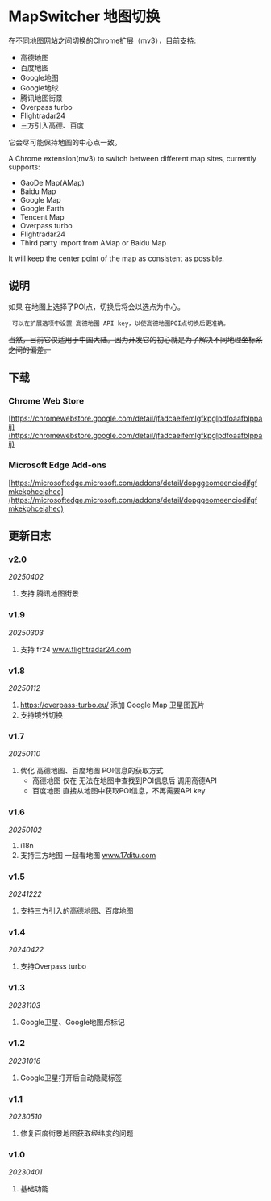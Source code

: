 # MapSwitcher 地图切换

在不同地图网站之间切换的Chrome扩展（mv3），目前支持:

- 高德地图
- 百度地图
- Google地图
- Google地球
- 腾讯地图街景
- Overpass turbo
- Flightradar24
- 三方引入高德、百度

它会尽可能保持地图的中心点一致。

A Chrome extension(mv3) to switch between different map sites, currently supports:

- GaoDe Map(AMap)
- Baidu Map
- Google Map
- Google Earth
- Tencent Map
- Overpass turbo
- Flightradar24
- Third party import from AMap or Baidu Map

It will keep the center point of the map as consistent as possible.

## 说明

如果 在地图上选择了POI点，切换后将会以选点为中心。

`  可以在扩展选项中设置 高德地图 API key，以使高德地图POI点切换后更准确。  `

~~当然，目前它仅适用于中国大陆。因为开发它的初心就是为了解决不同地理坐标系之间的偏差。~~

## 下载

### Chrome Web Store

[https://chromewebstore.google.com/detail/jfadcaeifemlgfkpglpdfoaafblppaij](https://chromewebstore.google.com/detail/jfadcaeifemlgfkpglpdfoaafblppaij)

### Microsoft Edge Add-ons

[https://microsoftedge.microsoft.com/addons/detail/dopggeomeenciodjfgfmkekphcejahec](https://microsoftedge.microsoft.com/addons/detail/dopggeomeenciodjfgfmkekphcejahec)

## 更新日志

### v2.0

*20250402*

1. 支持 腾讯地图街景

### v1.9

*20250303*

1. 支持 fr24 www.flightradar24.com

### v1.8

*20250112*

1. https://overpass-turbo.eu/ 添加 Google Map 卫星图瓦片
2. 支持境外切换

### v1.7

*20250110*

1. 优化 高德地图、百度地图 POI信息的获取方式
    - 高德地图 仅在 无法在地图中查找到POI信息后 调用高德API
    - 百度地图 直接从地图中获取POI信息，不再需要API key

### v1.6

*20250102*

1. i18n
2. 支持三方地图 一起看地图 www.17ditu.com

### v1.5

*20241222*

1. 支持三方引入的高德地图、百度地图

### v1.4

*20240422*

1. 支持Overpass turbo

### v1.3

*20231103*

1. Google卫星、Google地图点标记

### v1.2

*20231016*

1. Google卫星打开后自动隐藏标签

### v1.1

*20230510*

1. 修复百度街景地图获取经纬度的问题

### v1.0

*20230401*

1. 基础功能
